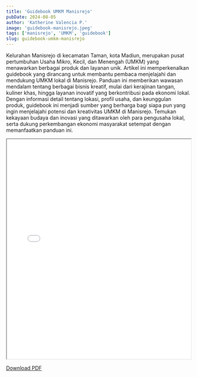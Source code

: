 ```yaml
---
title: 'Guidebook UMKM Manisrejo'
pubDate: 2024-08-05
author: 'Katherine Valencia P.'
image: 'guidebook-manisrejo.jpeg'
tags: ['manisrejo', 'UMKM', 'guidebook']
slug: guidebook-umkm-manisrejo
---
```


Kelurahan Manisrejo di kecamatan Taman, kota Madiun, merupakan pusat pertumbuhan Usaha Mikro, Kecil, dan Menengah (UMKM) yang menawarkan berbagai produk dan layanan unik. Artikel ini memperkenalkan guidebook yang dirancang untuk membantu pembaca menjelajahi dan mendukung UMKM lokal di Manisrejo. Panduan ini memberikan wawasan mendalam tentang berbagai bisnis kreatif, mulai dari kerajinan tangan, kuliner khas, hingga layanan inovatif yang berkontribusi pada ekonomi lokal. Dengan informasi detail tentang lokasi, profil usaha, dan keunggulan produk, guidebook ini menjadi sumber yang berharga bagi siapa pun yang ingin menjelajahi potensi dan kreativitas UMKM di Manisrejo. Temukan kekayaan budaya dan inovasi yang ditawarkan oleh para pengusaha lokal, serta dukung perkembangan ekonomi masyarakat setempat dengan memanfaatkan panduan ini.

<iframe src="/documents/guidebook-manisrejo.pdf" width="100%" height="600px">
</iframe>

 <a href="/documents/guidebook-manisrejo.pdf" 
 download="Guidebook-manisrejo"
 class="inline-block rounded-lg border bg-gray-100 p-2 mb-6 hover:bg-tt-teal hover:text-white">Download PDF</a>